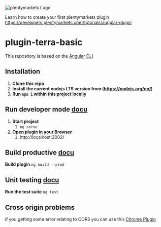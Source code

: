 ![plentymarkets Logo](http://www.plentymarkets.eu/layout/pm/images/logo/plentymarkets-logo.jpg)

Learn how to create your first plentymarkets plugin https://developers.plentymarkets.com/tutorials/angular-plugin

# plugin-terra-basic

This repository is based on the [Angular CLI](https://cli.angular.io/)

## Installation

1. **Clone this repo**
2. **Install the current nodejs LTS version from (https://nodejs.org/en/)**
3. **Run `npm i` within this project locally**

## Run developer mode [docu](https://angular.io/cli/serve)

1. **Start project**
    1. `ng serve`
2. **Open plugin in your Browser**
    1. http://localhost:3002/

## Build productive [docu](https://angular.io/cli/build)

**Build plugin** `ng build --prod`

## Unit testing [docu](https://angular.io/cli/test)

**Run the test suite** `ng test`

## Cross origin problems

if you getting some error relating to CORS you can use this [Chrome Plugin](https://chrome.google.com/webstore/detail/allow-cors-access-control/lhobafahddgcelffkeicbaginigeejlf)
